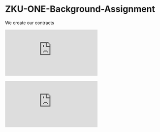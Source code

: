 # ZKU-ONE-Background-Assignment
 We create our contracts


![image](https://github.com/Argedik/ZKU-ONE-Background-Assignment/blob/main/images/Background%20Assignment.pdf)


![cover](https://github.com/Argedik/ZKU-ONE-Background-Assignment/blob/c4133251325a4691cf701fc8774c6b78d3b8164c/images/Background%20Assignment.pdf)
